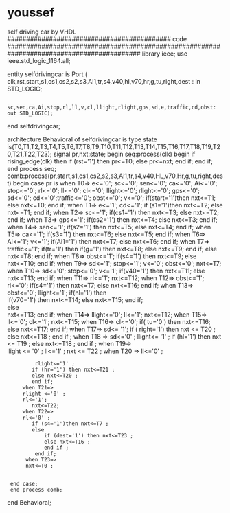# youssef
self driving car by VHDL
########################################### code
########################################################################################### 
library ieee;
use ieee.std_logic_1164.all;
 
entity selfdrivingcar is
    Port ( clk,rst,start,s1,cs1,cs2,s2,s3,Ai1,tr,s4,v40,hl,v70,hr,g,tu,right,dest : in STD_LOGIC;
 
 
           sc,sen,ca,Ai,stop,rl,ll,v,cl,llight,rlight,gps,sd,e,traffic,cd,obst: out STD_LOGIC);
end selfdrivingcar;
 
architecture Behavioral of selfdrivingcar is
type state is(T0,T1,T2,T3,T4,T5,T6,T7,T8,T9,T10,T11,T12,T13,T14,T15,T16,T17,T18,T19,T20,T21,T22,T23);
signal pr,nxt:state;
begin
    seq:process(clk)
    begin
    if rising_edge(clk) then 
      if (rst='1') 
                then 
                    pr<=T0;
                else
                    pr<=nxt;
              end if;
     end if;
     end process seq;
     comb:process(pr,start,s1,cs1,cs2,s2,s3,Ai1,tr,s4,v40,HL,v70,Hr,g,tu,right,dest)
     begin 
     case pr is
     when T0=>
     e<='0'; sc<='0';
     sen<='0'; ca<='0';
     Ai<='0'; stop<='0';
     rl<='0'; ll<='0'; cl<='0';
     llight<='0'; rlight<='0';
     gps<='0'; sd<='0';
     cd<='0';traffic<='0';
     obst<='0'; v<='0';
        if(start='1')then 
        nxt<=T1;
        else 
         nxt<=T0;
        end if;
     when T1=>
     e<='1';
     cd<='1';
        if (s1='1')then 
        nxt<=T2;
        else
        nxt<=T1;
        end if;
     when T2=>
     sc<='1';
        if(cs1='1') then nxt<=T3;
        else
         nxt<=T2;
        end if;
     when T3=>
     gps<='1';
        if(cs2='1') then nxt<=T4;
        else nxt<=T3;
        end if;
      when T4=>
      sen<='1';
        if(s2='1') then nxt<=T5;
        else nxt<=T4;
        end if;
     when T5=>
     ca<='1';
        if(s3='1') then nxt<=T6;
        else nxt<=T5;
        end if;
     when T6=>
     Ai<='1';
     v<='1';
        if(Ai1='1') then nxt<=T7;
        else nxt<=T6;
        end if;
     when T7=>
     traffic<='1';
        if(tr='1')  then 
            if(g='1')  then nxt<=T8;
            else nxt<=T9;
            end if;
        else nxt<=T8;
        end if;
     when T8=>
     obst<='1';
        if(s4='1') then nxt<=T9;
        else nxt<=T10;
        end if;
     when T9=>
     sd<='1';
     stop<='1';
     v<='0';
     obst<='0';
     nxt<=T7;
     when T10=>
     sd<='0';
     stop<='0';
     v<='1';
        if(v40='1') then nxt<=T11;
        else nxt<=T13;
        end if;
     when T11=>
     rl<='1';
     nxt<=T12;
     when T12=>
     obst<='1';
     rl<='0';
      if(s4='1') then nxt<=T7;
      else nxt<=T16;
      end if;
    when T13=>
    obst<='0';
    llight<='1';
        if(hl='1')
            then   
            if(v70='1') then nxt<=T14;
            else nxt<=T15;
            end if;       
        else  
        nxt<=T13;
        end if;
        when T14=>
        llight<='0';
        ll<='1';
        nxt<=T12;
        when T15=>
        ll<='0';
        cl<='1';
        nxt<=T15;
        when T16=>
        cl<='0';
            if( tu='0')  then nxt<=T16;
            else nxt<=T17;
            end if;
         when T17=>
         sd<= '1';
            if ( right='1') then 
            nxt <= T20 ;
            else nxt<=T18 ;
            end if ;
         when T18 => 
         sd<='0' ;
         llight<= '1' ;
            if (hl='1') then 
            nxt <= T19 ;
            else nxt<=T18 ;
            end if ;
         when T19=>  
         llight <= '0' ;
         ll<='1' ;
            nxt <= T22 ;
         when T20 => 
         ll<='0' ;
         

             rlight<='1' ;
            if (hr='1') then nxt<=T21 ;
            else nxt<=T20 ;
            end if; 
         when T21=> 
         rlight <='0' ;
         rl<='1'; 
            nxt<=T22; 
         when T22=> 
         rl<='0' ;
            if (s4='1')then nxt<=T7 ;
            else 
                if (dest='1') then nxt<=T23 ;
                else nxt<=T16 ;
                end if ;
             end if;
          when T23=>
          nxt<=T0 ;
 
 
     end case;
     end process comb; 

end Behavioral;

